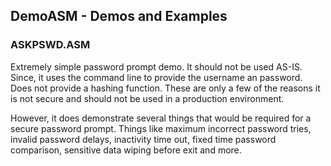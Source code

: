 ## DemoASM - Demos and Examples

### ASKPSWD.ASM 

Extremely simple password prompt demo. It should not be used AS-IS. Since, 
it uses the command line to provide the username an password. Does not 
provide a hashing function. These are only a few of the reasons it is 
not secure and should not be used in a production environment.

However, it does demonstrate several things that would be required 
for a secure password prompt. Things like maximum incorrect password 
tries, invalid password delays, inactivity time out, fixed time password 
comparison, sensitive data wiping before exit and more.